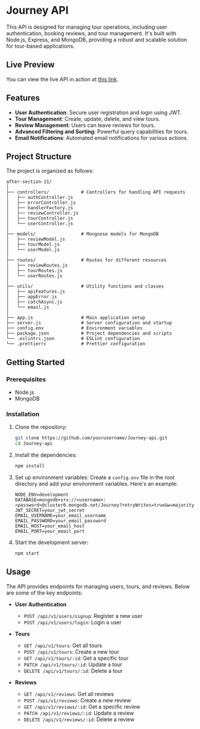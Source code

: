  
 
 

 
# Journey API

This API is designed for managing tour operations, including user authentication, booking reviews, and tour management. It's built with Node.js, Express, and MongoDB, providing a robust and scalable solution for tour-based applications.

## Live Preview

You can view the live API in action at [this link](http://hakuna-matata.balloapi.online/).


## Features

- **User Authentication**: Secure user registration and login using JWT.
- **Tour Management**: Create, update, delete, and view tours.
- **Review Management**: Users can leave reviews for tours.
- **Advanced Filtering and Sorting**: Powerful query capabilities for tours.
- **Email Notifications**: Automated email notifications for various actions.

## Project Structure

The project is organized as follows:

```plaintext
after-section-11/
│
├── controllers/            # Controllers for handling API requests
│   ├── authController.js
│   ├── errorController.js
│   ├── handlerFactory.js
│   ├── reviewController.js
│   ├── tourController.js
│   └── userController.js
│
├── models/                 # Mongoose models for MongoDB
│   ├── reviewModel.js
│   ├── tourModel.js
│   └── userModel.js
│
├── routes/                 # Routes for different resources
│   ├── reviewRoutes.js
│   ├── tourRoutes.js
│   └── userRoutes.js
│
├── utils/                  # Utility functions and classes
│   ├── apiFeatures.js
│   ├── appError.js
│   ├── catchAsync.js
│   └── email.js
│
├── app.js                  # Main application setup
├── server.js               # Server configuration and startup
├── config.env              # Environment variables
├── package.json            # Project dependencies and scripts
└── .eslintrc.json          # ESLint configuration
└── .prettierrc             # Prettier configuration
```

## Getting Started

### Prerequisites

- Node.js
- MongoDB

### Installation

1. Clone the repository:
    ```bash
    git clone https://github.com/yourusername/Journey-api.git
    cd Journey-api
    ```

2. Install the dependencies:
    ```bash
    npm install
    ```

3. Set up environment variables:
    Create a `config.env` file in the root directory and add your environment variables. Here's an example:

    ```plaintext
    NODE_ENV=development
    DATABASE=mongodb+srv://<username>:<password>@cluster0.mongodb.net/Journey?retryWrites=true&w=majority
    JWT_SECRET=your_jwt_secret
    EMAIL_USERNAME=your_email_username
    EMAIL_PASSWORD=your_email_password
    EMAIL_HOST=your_email_host
    EMAIL_PORT=your_email_port
    ```

4. Start the development server:
    ```bash
    npm start
    ```

## Usage

The API provides endpoints for managing users, tours, and reviews. Below are some of the key endpoints:

- **User Authentication**
    - `POST /api/v1/users/signup`: Register a new user
    - `POST /api/v1/users/login`: Login a user

- **Tours**
    - `GET /api/v1/tours`: Get all tours
    - `POST /api/v1/tours`: Create a new tour
    - `GET /api/v1/tours/:id`: Get a specific tour
    - `PATCH /api/v1/tours/:id`: Update a tour
    - `DELETE /api/v1/tours/:id`: Delete a tour

- **Reviews**
    - `GET /api/v1/reviews`: Get all reviews
    - `POST /api/v1/reviews`: Create a new review
    - `GET /api/v1/reviews/:id`: Get a specific review
    - `PATCH /api/v1/reviews/:id`: Update a review
    - `DELETE /api/v1/reviews/:id`: Delete a review

 

